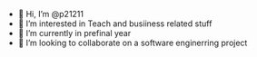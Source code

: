 - 👋 Hi, I’m @p21211
- 👀 I’m interested in Teach and busiiness related stuff
- 🌱 I’m currently in prefinal year
- 💞️ I’m looking to collaborate on a software enginerring project
   
<!---
p21211/p21211 is a ✨ special ✨ repository because its `README.md` (this file) appears on your GitHub profile.
You can click the Preview link to take a look at your changes.
--->
